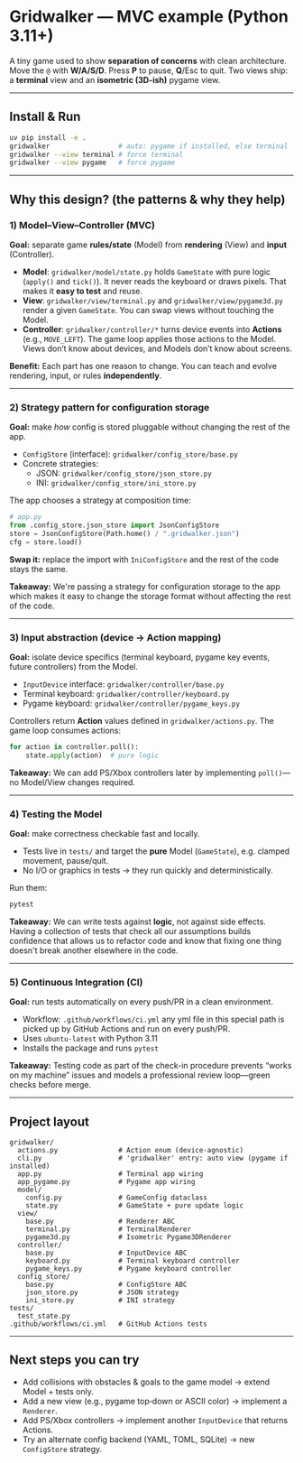 
# Gridwalker — MVC example (Python 3.11+)

A tiny game used to show **separation of concerns** with clean architecture.
Move the `@` with **W/A/S/D**. Press **P** to pause, **Q**/Esc to quit.
Two views ship: a **terminal** view and an **isometric (3D-ish)** pygame view.

---

## Install & Run
```bash
uv pip install -e .
gridwalker                 # auto: pygame if installed, else terminal
gridwalker --view terminal # force terminal
gridwalker --view pygame   # force pygame 
```

---

## Why this design? (the patterns & why they help)

### 1) Model–View–Controller (MVC)
**Goal:** separate game **rules/state** (Model) from **rendering** (View) and **input** (Controller).

- **Model**: `gridwalker/model/state.py` holds `GameState` with pure logic (`apply()` and `tick()`).
  It never reads the keyboard or draws pixels. That makes it **easy to test** and reuse.
- **View**: `gridwalker/view/terminal.py` and `gridwalker/view/pygame3d.py` render a given `GameState`.
  You can swap views without touching the Model.
- **Controller**: `gridwalker/controller/*` turns device events into **Actions** (e.g., `MOVE_LEFT`).
  The game loop applies those actions to the Model. Views don’t know about devices, and Models don’t know about screens.

**Benefit:** Each part has one reason to change. You can teach and evolve rendering, input, or rules **independently**.

---

### 2) Strategy pattern for configuration storage
**Goal:** make *how* config is stored pluggable without changing the rest of the app.

- `ConfigStore` (interface): `gridwalker/config_store/base.py`
- Concrete strategies:
  - JSON: `gridwalker/config_store/json_store.py`
  - INI:  `gridwalker/config_store/ini_store.py`

The app chooses a strategy at composition time:

```python
# app.py
from .config_store.json_store import JsonConfigStore
store = JsonConfigStore(Path.home() / ".gridwalker.json")
cfg = store.load()
```

**Swap it:** replace the import with `IniConfigStore` and the rest of the code stays the same.

**Takeaway:** We're passing a strategy for configuration storage to the app which makes it easy to change the storage format without affecting the rest of the code.

---

### 3) Input abstraction (device → Action mapping)
**Goal:** isolate device specifics (terminal keyboard, pygame key events, future controllers) from the Model.

- `InputDevice` interface: `gridwalker/controller/base.py`
- Terminal keyboard: `gridwalker/controller/keyboard.py`
- Pygame keyboard:  `gridwalker/controller/pygame_keys.py`

Controllers return **Action** values defined in `gridwalker/actions.py`. The game loop consumes actions:

```python
for action in controller.poll():
    state.apply(action)  # pure logic
```

**Takeaway:** We can add PS/Xbox controllers later by implementing `poll()`—no Model/View changes required.

---

### 4) Testing the Model
**Goal:** make correctness checkable fast and locally.

- Tests live in `tests/` and target the **pure** Model (`GameState`), e.g. clamped movement, pause/quit.
- No I/O or graphics in tests → they run quickly and deterministically.

Run them:
```bash
pytest
```

**Takeaway:** We can write tests against **logic**, not against side effects. 
Having a collection of tests that check all our assumptions builds confidence that allows us to refactor code and know that fixing one thing doesn't break another elsewhere in the code.

---

### 5) Continuous Integration (CI)
**Goal:** run tests automatically on every push/PR in a clean environment.

- Workflow: `.github/workflows/ci.yml` any yml file in this special path is picked up by GitHub Actions and run on every push/PR.
- Uses `ubuntu-latest` with Python 3.11
- Installs the package and runs `pytest`

**Takeaway:** Testing code as part of the check-in procedure prevents “works on my machine” issues and models a professional review loop—green checks before merge.

---

## Project layout
```text
gridwalker/
  actions.py               # Action enum (device-agnostic)
  cli.py                   # 'gridwalker' entry: auto view (pygame if installed)
  app.py                   # Terminal app wiring
  app_pygame.py            # Pygame app wiring
  model/
    config.py              # GameConfig dataclass
    state.py               # GameState + pure update logic
  view/
    base.py                # Renderer ABC
    terminal.py            # TerminalRenderer
    pygame3d.py            # Isometric Pygame3DRenderer
  controller/
    base.py                # InputDevice ABC
    keyboard.py            # Terminal keyboard controller
    pygame_keys.py         # Pygame keyboard controller
  config_store/
    base.py                # ConfigStore ABC
    json_store.py          # JSON strategy
    ini_store.py           # INI strategy
tests/
  test_state.py
.github/workflows/ci.yml   # GitHub Actions tests
```

---

## Next steps you can try 
- Add collisions with obstacles & goals to the game model → extend Model + tests only.
- Add a new view (e.g., pygame top‑down or ASCII color) → implement a `Renderer`.
- Add PS/Xbox controllers → implement another `InputDevice` that returns Actions.
- Try an alternate config backend (YAML, TOML, SQLite) → new `ConfigStore` strategy.

